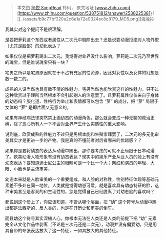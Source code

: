 > 本文由 [简悦 SimpRead](http://ksria.com/simpread/) 转码， 原文地址 [www.zhihu.com](https://www.zhihu.com/question/538751812/answer/2538225381) ![[../assets/b9c77bf320e2c6e1a72e9324ec8c8179_MD5.png]]海魂衫​

我其实对这个提问不是很理解。

是要把萝莉这个东西或者属性从二次元中剔除出去？还是说要动漫拒绝对人物外型（尤其是脸部）的幼化表达？

如果仅仅是把萝莉踢出二次元，我觉得对业界没什么影响，萝莉是二次元乃至世界的瑰宝，但是谁说瑰宝只有一块？

宅男之所以是宅男原因就在于不占有充足的性资源，因此对女性以及女体的幻想是数一数二的。

成熟的人设当然也具有数不清的性魅力，宅男当然也能欣赏这样的性魅力，只不过这种欣赏过于理所当然根本不会引起别人的注意罢了。且萝莉属性仅仅来自于身体的幼态吗？服化道、性格行为举止和表情都可以包含 “萝” 的成分，把 “萝” 局限于女体的 “萝” 是即片面又无意义的。

如果有神经病法律突然禁止画幼态的动漫角色，那么就会变成一种无聊的政治正确，除了恶心所有人一下不会对业界产生什么实质性的重大影响。

说到底，欣赏成熟的性魅力不过只是男根本能和生殖崇拜罢了，二次元的多元化审美其实才是更进一步的产物。我是真的不懂前者对后者哪来的优越感？？

如果你是要将幼态的表达从动漫中踢出，那你要考虑的可就不止局限于日本动漫了。欧美动漫人物形象有没有幼态表达？现实中的娱乐产业从业人员的脸上有没有幼态表达？要知道迪士尼公主的眼睛可是一个比一个大；网红和演员的年轻、大眼、小脸也是主流审美。

幼态本来就是人脸审美的一个重要组成，和人脸的对称性，性别特征体现等基础元素差不多处在同一地位。人类就是觉得幼崽可爱，就是喜欢具有幼态特征的脸，这种审美甚至是客观的和生理性的，您是觉得自己已经脱离了对幼态脸的喜欢吗？

都说到这个份上了，你应该知道，不管从哪个层面，把 “幼” 这个符号从动漫中踢出都是法西斯的、反人类的，也是在开历史和审美的倒车。

而且幼这个符号其实深植人心，你根本无法在人类还是人类的前提下把 “幼” 元素完全从文化作品中剥离（不论是三次元还是二次元），动漫并没有偏爱幼，只是用其自带的夸张表达放大了这一特征，一如其放大的其他特征。